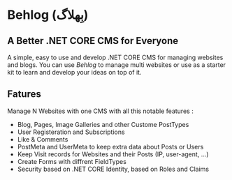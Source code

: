# Behlog (بِهلاگ)
## A Better .NET CORE CMS for Everyone
A simple, easy to use and develop .NET CORE CMS for managing websites and blogs. You can use *Behlog* to manage multi websites or 
use as a starter kit to learn and develop your ideas on top of it.

## Fatures
Manage N Websites with one CMS with all this notable features :
- Blog, Pages, Image Galleries and other Custome PostTypes
- User Registeration and Subscriptions
- Like & Comments
- PostMeta and UserMeta to keep extra data about Posts or Users
- Keep Visit records for Websites and their Posts (IP, user-agent, ...)
- Create Forms with diffrent FieldTypes
- Security based on .NET CORE Identity, based on Roles and Claims

